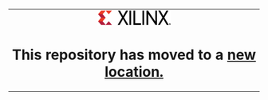 <table>
 <tr width="100%">
    <td align="center"><img src="https://raw.githubusercontent.com/Xilinx/Image-Collateral/main/xilinx-logo.png" width="30%"/><h1>This repository has moved to a <a href="https://github.com/Xilinx/Vitis-Tutorials/tree/master/AI_Engine_Development/Feature_Tutorials/04-packet-switching/pktstream_based_aie_kernel.md">new location.</a></h1>
    </td>
 </tr>
</table>
